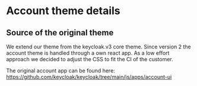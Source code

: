 # Account theme details

## Source of the original theme

We extend our theme from the keycloak.v3 core theme. Since version 2 the
account theme is handled through a own react app. As a low effort approach we
decided to adjust the CSS to fit the CI of the customer.

The original account app can be found here:
https://github.com/keycloak/keycloak/tree/main/js/apps/account-ui
